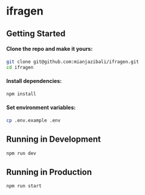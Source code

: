 # ifragen
## Getting Started

#### Clone the repo and make it yours:

```bash
git clone git@github.com:mianjazibali/ifragen.git
cd ifragen
```

#### Install dependencies:

```bash
npm install
```

#### Set environment variables:

```bash
cp .env.example .env
```

## Running in Development

```bash
npm run dev
```

## Running in Production

```bash
npm run start
```
